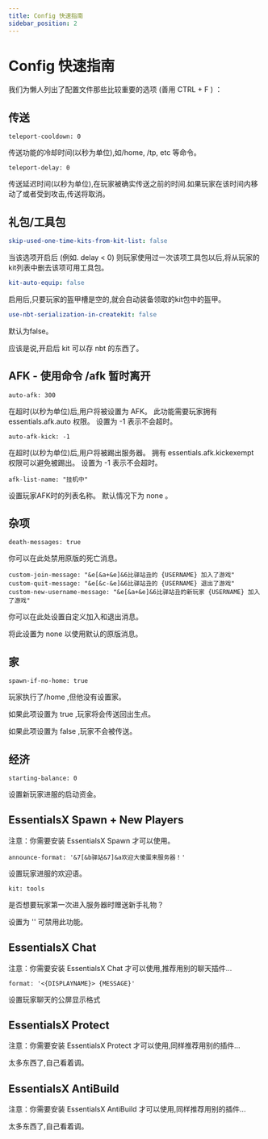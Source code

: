 ```yaml
---
title: Config 快速指南
sidebar_position: 2
---
```


# Config 快速指南

我们为懒人列出了配置文件那些比较重要的选项 (善用 CTRL + F ) ：

## 传送

```
teleport-cooldown: 0
```
传送功能的冷却时间(以秒为单位),如/home, /tp, etc 等命令。

```
teleport-delay: 0
```
传送延迟时间(以秒为单位),在玩家被确实传送之前的时间.如果玩家在该时间内移动了或者受到攻击,传送将取消。

## 礼包/工具包

```yaml
skip-used-one-time-kits-from-kit-list: false
```

当该选项开启后 (例如. delay < 0) 则玩家使用过一次该项工具包以后,将从玩家的kit列表中删去该项可用工具包。

```yaml
kit-auto-equip: false
```

启用后,只要玩家的盔甲槽是空的,就会自动装备领取的kit包中的盔甲。

```yaml
use-nbt-serialization-in-createkit: false
```

默认为false。

应该是说,开启后 kit 可以存 nbt 的东西了。

## AFK - 使用命令 /afk 暂时离开
```
auto-afk: 300
```
在超时(以秒为单位)后,用户将被设置为 AFK。
此功能需要玩家拥有 essentials.afk.auto 权限。
设置为 -1 表示不会超时。

```
auto-afk-kick: -1
```
在超时(以秒为单位)后,用户将被踢出服务器。
拥有 essentials.afk.kickexempt 权限可以避免被踢出。
设置为 -1 表示不会超时。

```
afk-list-name: "挂机中"
```
设置玩家AFK时的列表名称。 默认情况下为 none 。

## 杂项
```
death-messages: true
```
你可以在此处禁用原版的死亡消息。


```
custom-join-message: "&e[&a+&e]&6比驿站丑的 {USERNAME} 加入了游戏"
custom-quit-message: "&e[&c-&e]&6比驿站丑的 {USERNAME} 退出了游戏"
custom-new-username-message: "&e[&a+&e]&6比驿站丑的新玩家 {USERNAME} 加入了游戏"
```
你可以在此处设置自定义加入和退出消息。

将此设置为 none 以使用默认的原版消息。


## 家

```
spawn-if-no-home: true
```
玩家执行了/home ,但他没有设置家。

如果此项设置为 true ,玩家将会传送回出生点。

如果此项设置为 false ,玩家不会被传送。



## 经济
```
starting-balance: 0
```
设置新玩家进服的启动资金。 


## EssentialsX Spawn + New Players
注意：你需要安装 EssentialsX Spawn 才可以使用。

```
announce-format: '&7[&b驿站&7]&a欢迎大傻蛋来服务器！'
```
设置玩家进服的欢迎语。

```
kit: tools
```
是否想要玩家第一次进入服务器时赠送新手礼物？

设置为 '' 可禁用此功能。


## EssentialsX Chat
注意：你需要安装 EssentialsX Chat 才可以使用,推荐用别的聊天插件...

```
format: '<{DISPLAYNAME}> {MESSAGE}'
```
设置玩家聊天的公屏显示格式


## EssentialsX Protect
注意：你需要安装 EssentialsX Protect 才可以使用,同样推荐用别的插件...

太多东西了,自己看着调。



## EssentialsX AntiBuild
注意：你需要安装 EssentialsX AntiBuild 才可以使用,同样推荐用别的插件...

太多东西了,自己看着调。


